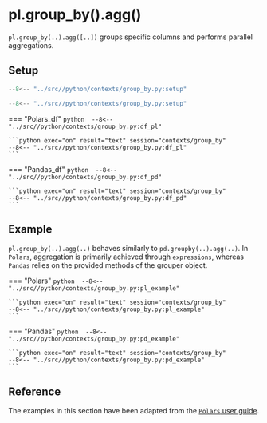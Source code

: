 # pl.group_by().agg()
`pl.group_by(..).agg([..])` groups specific columns and performs parallel aggregations.

## Setup
```python 
--8<-- "../src//python/contexts/group_by.py:setup"
```

```python exec="on" session="contexts/group_by"
--8<-- "../src//python/contexts/group_by.py:setup"
```

=== "Polars_df"
    ```python 
    --8<-- "../src//python/contexts/group_by.py:df_pl"
    ```

    ```python exec="on" result="text" session="contexts/group_by"
    --8<-- "../src//python/contexts/group_by.py:df_pl"
    ```

=== "Pandas_df"
    ```python 
    --8<-- "../src//python/contexts/group_by.py:df_pd"
    ```

    ```python exec="on" result="text" session="contexts/group_by"
    --8<-- "../src//python/contexts/group_by.py:df_pd"
    ```

## Example
`pl.group_by(..).agg(..)` behaves similarly to `pd.groupby(..).agg(..)`. In `Polars`, aggregation is primarily achieved through `expressions`, whereas `Pandas` relies on the provided methods of the grouper object.

=== "Polars"
    ```python 
    --8<-- "../src//python/contexts/group_by.py:pl_example"
    ```

    ```python exec="on" result="text" session="contexts/group_by"
    --8<-- "../src//python/contexts/group_by.py:pl_example"
    ```

=== "Pandas"
    ```python 
    --8<-- "../src//python/contexts/group_by.py:pd_example"
    ```

    ```python exec="on" result="text" session="contexts/group_by"
    --8<-- "../src//python/contexts/group_by.py:pd_example"
    ```

## Reference
The examples in this section have been adapted from the [`Polars` user guide](https://pola-rs.github.io/polars/user-guide/concepts/contexts/#group-by-aggregation).